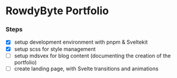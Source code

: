# RowdyByte Portfolio

### Steps

- [x] setup development environment with pnpm & Sveltekit
- [x] setup scss for style management
- [ ] setup mdsvex for blog content (documenting the creation of the portfolio)
- [ ] create landing page, with Svelte transitions and animations
